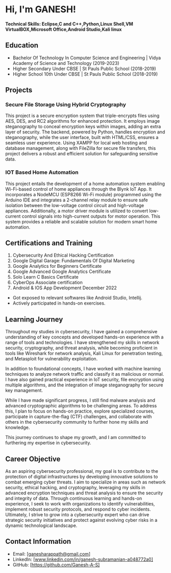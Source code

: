 # Hi, I'm GANESH!

#### Technical Skills: Eclipse,C and C++,Python,Linux Shell,VM VirtualBOX,Microsoft Office,Android Studio,Kali linux

## Education
- Bachelor Of Technology In Computer Science and Engineering | Vidya Academy of Science and Technology (2019-2023)								       		
- Higher Secondary Under CBSE | St Pauls Public School (2018-2019)	 			        		
- Higher School 10th Under CBSE | St Pauls Public School (2018-2019)

## Projects
### Secure File Storage Using Hybrid Cryptography 

This project is a secure encryption system that triple-encrypts files using AES, DES, and RC2 algorithms for enhanced protection. It employs image steganography to conceal encryption keys within images, adding an extra layer of security. The backend, powered by Python, handles encryption and steganography, while the user interface, built with HTML/CSS, ensures a seamless user experience. Using XAMPP for local web hosting and database management, along with FileZilla for secure file transfers, this project delivers a robust and efficient solution for safeguarding sensitive data.

### IOT Based Home Automation

This project entails the development of a home automation system enabling Wi-Fi-based control of home appliances through the Blynk IoT App. It incorporates a NodeMCU (ESP8266 Wi-Fi module) programmed using the Arduino IDE and integrates a 2-channel relay module to ensure safe isolation between the low-voltage control circuit and high-voltage appliances. Additionally, a motor driver module is utilized to convert low-current control signals into high-current outputs for motor operation. This system provides a reliable and scalable solution for modern smart home automation.

## Certifications and Training
1. Cybersecurity And Ethical Hacking Certification
2. Google Digital Garage: Fundamentals Of Digital Marketing
3. Google Analytics for Beginners Certificate
4. Google Advanced Google Analytics Certificate
5. Solo Learn C Basics Certificate
6. CyberOps Associate certification
7. Android & IOS App Development December 2022
- Got exposed to relevant softwares like Android Studio, Intellij.
- Actively participated in hands-on exercises.

## Learning Journey
Throughout my studies in cybersecurity, I have gained a comprehensive understanding of key concepts and developed hands-on experience with a range of tools and technologies. I have strengthened my skills in network security, cryptography, and threat analysis, while becoming proficient in tools like Wireshark for network analysis, Kali Linux for penetration testing, and Metasploit for vulnerability exploitation.

In addition to foundational concepts, I have worked with machine learning techniques to analyze network traffic and classify it as malicious or normal. I have also gained practical experience in IoT security, file encryption using multiple algorithms, and the integration of image steganography for secure key management.

While I have made significant progress, I still find malware analysis and advanced cryptographic algorithms to be challenging areas. To address this, I plan to focus on hands-on practice, explore specialized courses, participate in capture-the-flag (CTF) challenges, and collaborate with others in the cybersecurity community to further hone my skills and knowledge.

This journey continues to shape my growth, and I am committed to furthering my expertise in cybersecurity.

## Career Objective
 As an aspiring cybersecurity professional, my goal is to contribute to the protection of digital infrastructures by developing innovative solutions to combat emerging cyber threats. I aim to specialize in areas such as network security, ethical hacking, and cryptography, leveraging my skills in advanced encryption techniques and threat analysis to ensure the security and integrity of data. Through continuous learning and hands-on experience, I seek to work with organizations to identify vulnerabilities, implement robust security protocols, and respond to cyber incidents. Ultimately, I strive to grow into a cybersecurity expert who can drive strategic security initiatives and protect against evolving cyber risks in a dynamic technological landscape.

## Contact Information
- Email: [ganesharappath@gmail.com]
- LinkedIn: [www.linkedin.com/in/ganesh-subramanian-a048772a0]
- GitHub: [https://github.com/Ganesh-A-S]
